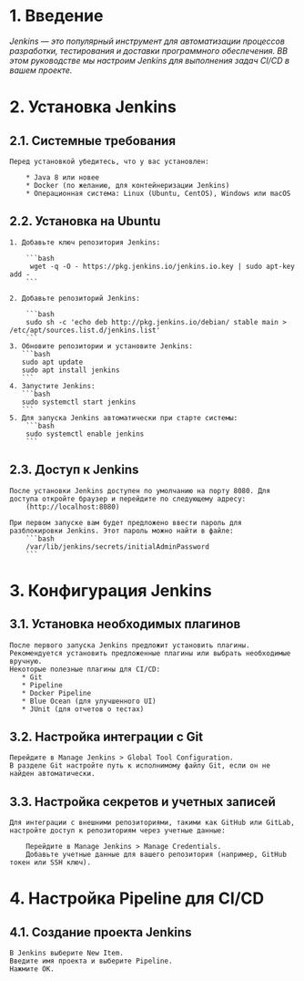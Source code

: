 # 1. Введение

*Jenkins — это популярный инструмент для автоматизации процессов разработки, тестирования и доставки программного обеспечения. ВВ этом руководстве мы настроим Jenkins для выполнения задач CI/CD в вашем проекте.* 

# 2. Установка Jenkins
##  2.1. Системные требования

    Перед установкой убедитесь, что у вас установлен:

        * Java 8 или новее
        * Docker (по желанию, для контейнеризации Jenkins)
        * Операционная система: Linux (Ubuntu, CentOS), Windows или macOS

##  2.2. Установка на Ubuntu

    1. Добавьте ключ репозитория Jenkins:
        
        ```bash 
         wget -q -O - https://pkg.jenkins.io/jenkins.io.key | sudo apt-key add -
        ```

    2. Добавьте репозиторий Jenkins:

        ```bash
        sudo sh -c 'echo deb http://pkg.jenkins.io/debian/ stable main > /etc/apt/sources.list.d/jenkins.list'
        ```
    3. Обновите репозитории и установите Jenkins:
       ```bash
       sudo apt update
       sudo apt install jenkins
       ```
    4. Запустите Jenkins:
       ```bash
       sudo systemctl start jenkins
       ```
    5. Для запуска Jenkins автоматически при старте системы:
        ```bash
        sudo systemctl enable jenkins
        ```
##  2.3. Доступ к Jenkins

    После установки Jenkins доступен по умолчанию на порту 8080. Для доступа откройте браузер и перейдите по следующему адресу:
        (http://localhost:8080)
    
    При первом запуске вам будет предложено ввести пароль для разблокировки Jenkins. Этот пароль можно найти в файле:
        ```bash
        /var/lib/jenkins/secrets/initialAdminPassword
        ```
# 3. Конфигурация Jenkins
##  3.1. Установка необходимых плагинов

    После первого запуска Jenkins предложит установить плагины. Рекомендуется установить предложенные плагины или выбрать необходимые вручную.
    Некоторые полезные плагины для CI/CD:
       * Git
       * Pipeline
       * Docker Pipeline
       * Blue Ocean (для улучшенного UI)
       * JUnit (для отчетов о тестах)

## 3.2. Настройка интеграции с Git

    Перейдите в Manage Jenkins > Global Tool Configuration.
    В разделе Git настройте путь к исполнимому файлу Git, если он не найден автоматически.

## 3.3. Настройка секретов и учетных записей

    Для интеграции с внешними репозиториями, такими как GitHub или GitLab, настройте доступ к репозиториям через учетные данные:

        Перейдите в Manage Jenkins > Manage Credentials.
        Добавьте учетные данные для вашего репозитория (например, GitHub токен или SSH ключ).

#   4. Настройка Pipeline для CI/CD
##  4.1. Создание проекта Jenkins

    В Jenkins выберите New Item.
    Введите имя проекта и выберите Pipeline.
    Нажмите OK.